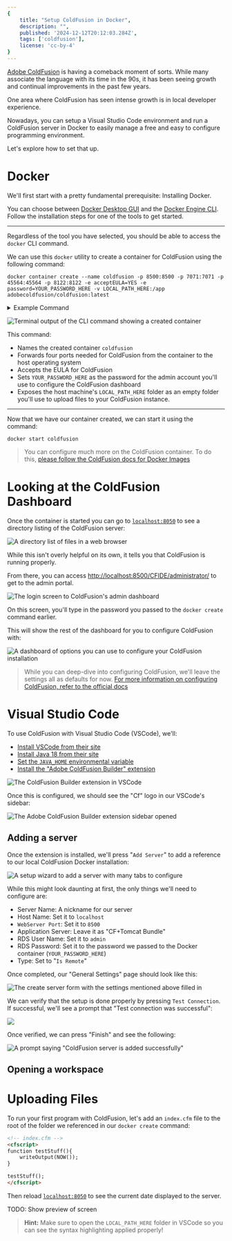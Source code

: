 ```yaml
---
{
    title: "Setup ColdFusion in Docker",
    description: "",
    published: '2024-12-12T20:12:03.284Z',
    tags: ['coldfusion'],
    license: 'cc-by-4'
}
---
```


[Adobe ColdFusion](https://www.adobe.com/products/coldfusion-family.html) is having a comeback moment of sorts. While many associate the language with its time in the 90s, it has been seeing growth and continual improvements in the past few years.

One area where ColdFusion has seen intense growth is in local developer experience.

Nowadays, you can setup a Visual Studio Code environment and run a ColdFusion server in Docker to easily manage a free and easy to configure programming environment.

Let's explore how to set that up.

# Docker

We'll first start with a pretty fundamental prerequisite: Installing Docker.

You can choose between [Docker Desktop GUI](https://www.docker.com/products/docker-desktop/) and the [Docker Engine CLI](https://docs.docker.com/engine/install/). Follow the installation steps for one of the tools to get started.

-----

Regardless of the tool you have selected, you should be able to access the `docker` CLI command.

We can use this `docker` utility to create a container for ColdFusion using the following command:

```shell
docker container create --name coldfusion -p 8500:8500 -p 7071:7071 -p 45564:45564 -p 8122:8122 -e acceptEULA=YES -e password=YOUR_PASSWORD_HERE -v LOCAL_PATH_HERE:/app adobecoldfusion/coldfusion:latest
```

<details>
<summary>Example Command</summary>

```shell
docker container create --name coldfusion -p 8500:8500 -p 7071:7071 -p 45564:45564 -p 8122:8122 -e acceptEULA=YES -e password=ColdFusion123 -v C:\Users\crutchcorn\git\ColdFusion\webroot:/app adobecoldfusion/coldfusion:latest
```

</details>

![Terminal output of the CLI command showing a created container](./docker-run.png)

This command:

- Names the created container `coldfusion`
- Forwards four ports needed for ColdFusion from the container to the host operating system
- Accepts the EULA for ColdFusion
- Sets `YOUR_PASSWORD_HERE` as the password for the admin account you'll use to configure the ColdFusion dashboard 
- Exposes the host machine's `LOCAL_PATH_HERE` folder as an empty folder you'll use to upload files to your ColdFusion instance.

------

Now that we have our container created, we can start it using the command:

```shell
docker start coldfusion
```

> You can configure much more on the ColdFusion container. To do this, [please follow the ColdFusion docs for Docker Images](https://helpx.adobe.com/coldfusion/using/docker-images-coldfusion.html)

# Looking at the ColdFusion Dashboard

Once the container is started you can go to [`localhost:8050`](https://localhost:8050) to see a directory listing of the ColdFusion server:

![A directory list of files in a web browser](./dir_listing.png)

While this isn't overly helpful on its own, it tells you that ColdFusion is running properly.

From there, you can access [http://localhost:8500/CFIDE/administrator/](http://localhost:8500/CFIDE/administrator/) to get to the admin portal.

![The login screen to ColdFusion's admin dashboard](./cf_login.png)

On this screen, you'll type in the password you passed to the `docker create` command earlier.

This will show the rest of the dashboard for you to configure ColdFusion with:

![A dashboard of options you can use to configure your ColdFusion installation](./cf_dash.png)

> While you can deep-dive into configuring ColdFusion, we'll leave the settings all as defaults for now. [For more information on configuring ColdFusion, refer to the official docs](https://helpx.adobe.com/coldfusion/configuring-administering/using-the-coldfusion-administrator.html)

# Visual Studio Code

To use ColdFusion with Visual Studio Code (VSCode), we'll:

- [Install VSCode from their site](https://code.visualstudio.com/)
- [Install Java 18 from their site](https://www.oracle.com/java/technologies/downloads/)
- [Set the `JAVA_HOME` environmental variable](https://helpx.adobe.com/coldfusion/coldfusion-builder-extension-for-visual-studio-code/get-started-coldfusion-builder-extension-visual-studio-code.html)
- [Install the "Adobe ColdFusion Builder" extension](https://marketplace.visualstudio.com/items?itemName=com-adobe-coldfusion.adobe-cfml-lsp)

![The ColdFusion Builder extension in VSCode](./coldfusion_extension.png)

Once this is configured, we should see the "Cf" logo in our VSCode's sidebar:

![The Adobe ColdFusion Builder extension sidebar opened](./vsc_sidebar.png)

## Adding a server

Once the extension is installed, we'll press "`Add Server`" to add a reference to our local ColdFusion Docker installation:

![A setup wizard to add a server with many tabs to configure](./add_server_blank.png)

While this might look daunting at first, the only things we'll need to configure are:

- Server Name: A nickname for our server
- Host Name: Set it to `localhost`
- `WebServer Port`: Set it to `8500`
- Application Server: Leave it as "CF+Tomcat Bundle"
- RDS User Name: Set it to `admin`
- RDS Password: Set it to the password we passed to the Docker container (`YOUR_PASSWORD_HERE`)
- Type: Set to "`Is Remote`"

Once completed, our "General Settings" page should look like this:

![The create server form with the settings mentioned above filled in](./add_server_filled.png)

We can verify that the setup is done properly by pressing `Test Connection`. If successful, we'll see a prompt that "Test connection was successful":

![](./test_conn.png)

Once verified, we can press "Finish" and see the following:

![A prompt saying "ColdFusion server is added successfully"](./vsc_added_successfully.png)

## Opening a workspace



# Uploading Files

To run your first program with ColdFusion, let's add an `index.cfm` file to the root of the folder we referenced in our `docker create` command:

```html
<!-- index.cfm -->
<cfscript>
function testStuff(){
    writeOutput(NOW());
}

testStuff();
</cfscript>
```

Then reload [`localhost:8050`](https://localhost:8050) to see the current date displayed to the server.

TODO: Show preview of screen

> **Hint:**
> Make sure to open the `LOCAL_PATH_HERE` folder in VSCode so you can see the syntax highlighting applied properly!
